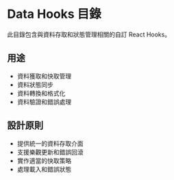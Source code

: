 # Data Hooks 目錄

此目錄包含與資料存取和狀態管理相關的自訂 React Hooks。

## 用途

- 資料獲取和快取管理
- 資料狀態同步
- 資料轉換和格式化
- 資料驗證和錯誤處理

## 設計原則

- 提供統一的資料存取介面
- 支援樂觀更新和錯誤回滾
- 實作適當的快取策略
- 處理載入和錯誤狀態
